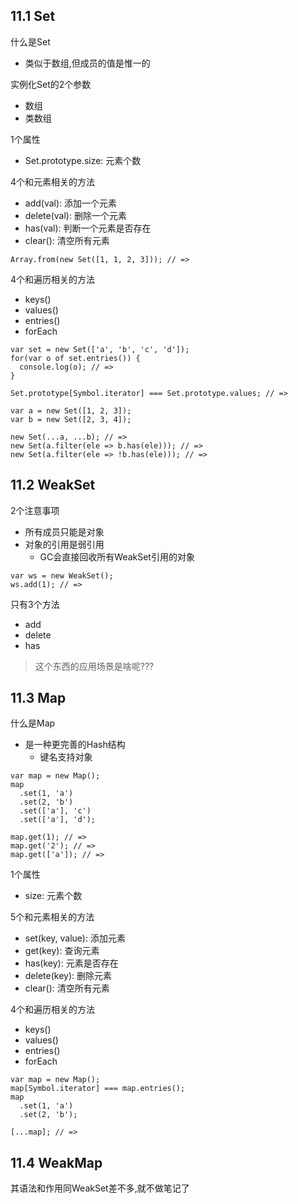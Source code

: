 ## 11.1 Set
什么是Set
- 类似于数组,但成员的值是惟一的

实例化Set的2个参数
- 数组
- 类数组

1个属性
- Set.prototype.size: 元素个数

4个和元素相关的方法
- add(val): 添加一个元素
- delete(val): 删除一个元素
- has(val): 判断一个元素是否存在
- clear(): 清空所有元素

```
Array.from(new Set([1, 1, 2, 3])); // =>
```
4个和遍历相关的方法
- keys()
- values()
- entries()
- forEach

```
var set = new Set(['a', 'b', 'c', 'd']);
for(var o of set.entries()) {
  console.log(o); // =>
}

Set.prototype[Symbol.iterator] === Set.prototype.values; // =>
```
```
var a = new Set([1, 2, 3]);
var b = new Set([2, 3, 4]);

new Set(...a, ...b); // =>
new Set(a.filter(ele => b.has(ele))); // =>
new Set(a.filter(ele => !b.has(ele))); // =>
```

## 11.2 WeakSet
2个注意事项
- 所有成员只能是对象
- 对象的引用是弱引用
  - GC会直接回收所有WeakSet引用的对象
```
var ws = new WeakSet();
ws.add(1); // =>
```

只有3个方法
- add
- delete
- has

> 这个东西的应用场景是啥呢???

## 11.3 Map
什么是Map
- 是一种更完善的Hash结构
  - 键名支持对象
```
var map = new Map();
map
  .set(1, 'a')
  .set(2, 'b')
  .set(['a'], 'c')
  .set(['a'], 'd');
  
map.get(1); // =>
map.get('2'); // =>
map.get(['a']); // =>
```  
1个属性
- size: 元素个数

5个和元素相关的方法
- set(key, value): 添加元素
- get(key): 查询元素
- has(key): 元素是否存在 
- delete(key): 删除元素
- clear(): 清空所有元素

4个和遍历相关的方法
- keys()
- values()
- entries()
- forEach
```
var map = new Map();
map[Symbol.iterator] === map.entries();
map
  .set(1, 'a')
  .set(2, 'b');

[...map]; // =>
```

## 11.4 WeakMap

其语法和作用同WeakSet差不多,就不做笔记了